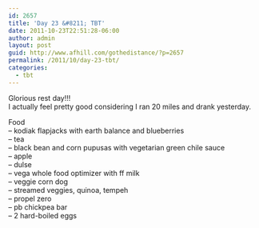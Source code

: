 ```yaml
---
id: 2657
title: 'Day 23 &#8211; TBT'
date: 2011-10-23T22:51:28-06:00
author: admin
layout: post
guid: http://www.afhill.com/gothedistance/?p=2657
permalink: /2011/10/day-23-tbt/
categories:
  - tbt
---
```

Glorious rest day!!!  
I actually feel pretty good considering I ran 20 miles and drank yesterday. 

Food  
&#8211; kodiak flapjacks with earth balance and blueberries  
&#8211; tea  
&#8211; black bean and corn pupusas with vegetarian green chile sauce  
&#8211; apple  
&#8211; dulse  
&#8211; vega whole food optimizer with ff milk  
&#8211; veggie corn dog  
&#8211; streamed veggies, quinoa, tempeh  
&#8211; propel zero  
&#8211; pb chickpea bar  
&#8211; 2 hard-boiled eggs